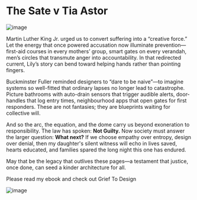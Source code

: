 # The Sate v Tia Astor

![image](https://github.com/user-attachments/assets/0161d375-2d73-41e2-93cd-45cdd73c864c)


Martin Luther King Jr. urged us to convert suffering into a “creative force.”  Let the energy that once powered accusation now illuminate prevention—first-aid courses in every mothers’ group, smart gates on every verandah, men’s circles that transmute anger into accountability.  In that redirected current, Lily’s story can bend toward helping hands rather than pointing fingers.

Buckminster Fuller reminded designers to “dare to be naive”—to imagine systems so well-fitted that ordinary lapses no longer lead to catastrophe.  Picture bathrooms with auto-drain sensors that trigger audible alerts, door-handles that log entry times, neighbourhood apps that open gates for first responders.  These are not fantasies; they are blueprints waiting for collective will.

And so the arc, the equation, and the dome carry us beyond exoneration to responsibility.  The law has spoken: **Not Guilty.**  Now society must answer the larger question: **What next?**  If we choose empathy over entropy, design over denial, then my daughter's silent witness will echo in lives saved, hearts educated, and families spared the long night this one has endured.

May that be the legacy that outlives these pages—a testament that justice, once done, can seed a kinder architecture for all.

Please read my ebook and check out Grief To Design


![image](https://github.com/user-attachments/assets/5d512d20-dd66-47a0-ba20-107eebec7f53)




